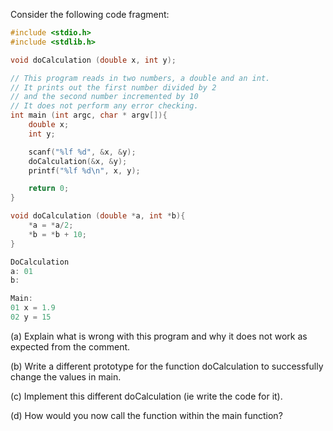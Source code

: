 Consider the following code fragment:

```C
#include <stdio.h>
#include <stdlib.h>

void doCalculation (double x, int y);

// This program reads in two numbers, a double and an int.
// It prints out the first number divided by 2
// and the second number incremented by 10
// It does not perform any error checking.
int main (int argc, char * argv[]){
    double x;
    int y;

    scanf("%lf %d", &x, &y);
    doCalculation(&x, &y);
    printf("%lf %d\n", x, y);

    return 0;
}

void doCalculation (double *a, int *b){
    *a = *a/2;
    *b = *b + 10;
}

DoCalculation
a: 01
b:

Main:
01 x = 1.9
02 y = 15

```

(a) Explain what is wrong with this program and why it does not work as
expected from the comment.

(b) Write a different prototype for the function doCalculation to
successfully change the values in main.

(c) Implement this different doCalculation (ie write the code for it).

(d) How would you now call the function within the main function?
